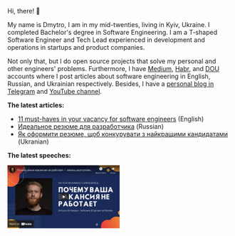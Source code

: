Hi, there! 👋

My name is Dmytro, I am in my mid-twenties, living in Kyiv, Ukraine. I completed Bachelor's degree in Software Engineering.
I am a T-shaped Software Engineer and Tech Lead experienced in development and operations in startups and product companies.

Not only that, but I do open source projects that solve my personal and other engineers' problems. Furthermore, I have
[Medium](https://dmytrostriletskyi.medium.com), [Habr](https://habr.com/ru/users/dmytrostriletskyi/posts), and 
[DOU](https://dou.ua/users/dmytrostriletskyi/articles) accounts where I post articles about software engineering in English,
Russian, and Ukrainian respectively. Besides, I have a [personal blog in Telegram](https://t.me/dmytrostriletskyi) and
[YouTube channel](https://www.youtube.com/channel/UCcVosFK5p425MTnWef095NQ).

**The latest articles:**

* [11 must-haves in your vacancy for software engineers](https://dmytrostriletskyi.medium.com/11-must-haves-in-your-vacancy-for-software-engineers-b9396ef24f49) (English)
* [Идеальное резюме для разработчика](https://habr.com/ru/post/542372) (Russian)
* [Як оформити резюме, щоб конкурувати з найкращими кандидатами](https://dou.ua/lenta/columns/perfect-resume-for-developer) (Ukranian)

**The latest speeches:**

<a href="http://www.youtube.com/watch?v=OaS6vOAh6Vs"><img src="latest_speech_video_screenshoot.png" align="left" width="50%"></a>

